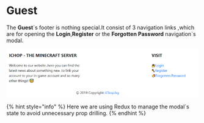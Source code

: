 # Guest

The **Guest**\`s footer is nothing special.It consist of 3 navigation links ,which are for opening the **Login**,**Register** or the **Forgotten Password** navigation\`s modal.

![](../../../.gitbook/assets/footer_guest.png)

{% hint style="info" %}
Here we are using Redux to manage the modal\`s state to avoid unnecessary prop drilling.
{% endhint %}


